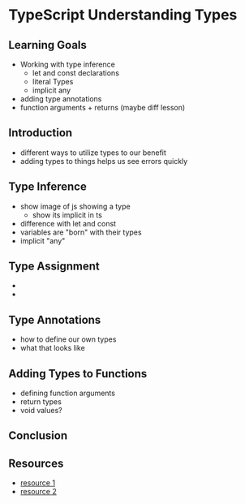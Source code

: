 # TypeScript Understanding Types

## Learning Goals

- Working with type inference
  - let and const declarations
  - literal Types
  - implicit any
- adding type annotations
- function arguments + returns (maybe diff lesson)

## Introduction

- different ways to utilize types to our benefit
- adding types to things helps us see errors quickly

## Type Inference

- show image of js showing a type
  - show its implicit in ts
- difference with let and const
- variables are "born" with their types
- implicit "any"

## Type Assignment

- 
- 

## Type Annotations

- how to define our own types
- what that looks like

## Adding Types to Functions

- defining function arguments
- return types
- void values?

## Conclusion

## Resources

- [resource 1]('')
- [resource 2]('')

